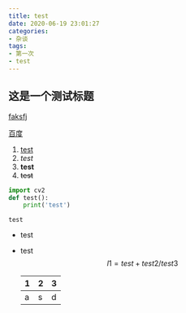 ```yaml
---
title: test
date: 2020-06-19 23:01:27
categories:
- 杂谈
tags:
- 第一次
- test
---
```


## 这是一个测试标题

[faksfj](www.baidu.com)

[百度](www.baidu.com)

1. <u>test</u>
2. *test*
3. **test**
4. ~~test~~

```python
import cv2
def test():
    print('test')
```

`test`

- test

- test
  $$
  l1 = test+test2/test3
  $$

  | 1    | 2    | 3    |
  | ---- | ---- | ---- |
  | a    | s    | d    |

  

